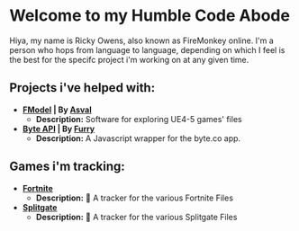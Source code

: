 # Welcome to my Humble Code Abode

Hiya, my name is Ricky Owens, also known as FireMonkey online. I'm a person who hops from language to language, depending on which I feel is the best for the specifc project i'm working on at any given time.

## Projects i've helped with:

* **[FModel](https://github.com/iAmAsval/FModel) | By [Asval](https://github.com/iAmAsval)**
  * **Description:** Software for exploring UE4-5 games' files
* **[Byte API](https://github.com/Furry/byte-api) | By [Furry](https://github.com/Furry)**
  * **Description:** A Javascript wrapper for the byte.co app.

## Games i'm tracking:
* **[Fortnite](https://github.com/iFireMonkey/FortniteTracker)**
  * **Description:** 🔎 A tracker for the various Fortnite Files
* **[Splitgate](https://github.com/iFireMonkey/SplitgateTracker)**
  * **Description:** 🔎 A tracker for the various Splitgate Files
